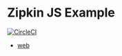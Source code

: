 # Zipkin JS Example

[![CircleCI](https://circleci.com/gh/openzipkin/zipkin-js-example.svg?style=svg)](https://circleci.com/gh/openzipkin/zipkin-js-example)

- [web](web/)

